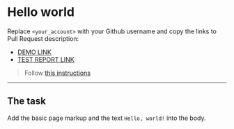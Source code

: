 # Hello world
Replace `<your_account>` with your Github username and copy the links to Pull Request description:
- [DEMO LINK](https://<kreisberg>.github.io/layout_hello-world/)
- [TEST REPORT LINK](https://<kreisberg>.github.io/layout_hello-world/report/html_report/)

> Follow [this instructions](https://mate-academy.github.io/layout_task-guideline/#how-to-solve-the-layout-tasks-on-github)
___

## The task
Add the basic page markup and the text `Hello, world!` into the body.
